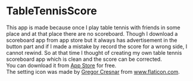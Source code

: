# TableTennisScore
This app is made because once I play table tennis with friends in some place and at that place there are no scoreboard. Though I download a scoreboard app from app store but it always has advertisement in the button part and if I made a mistake by record the score for a wrong side, I cannot rewind.  So at that time I thought of creating my own table tennis scoreboard app which is clean and the score can be corrected.  
You can download it from [App Store](https://itunes.apple.com/jp/app/simple-table-tennis-scoreboard/id1341384517?mt=8) for free.  
The setting icon was made by [Gregor Cresnar](https://www.flaticon.com/authors/gregor-cresnar) from www.flaticon.com.
